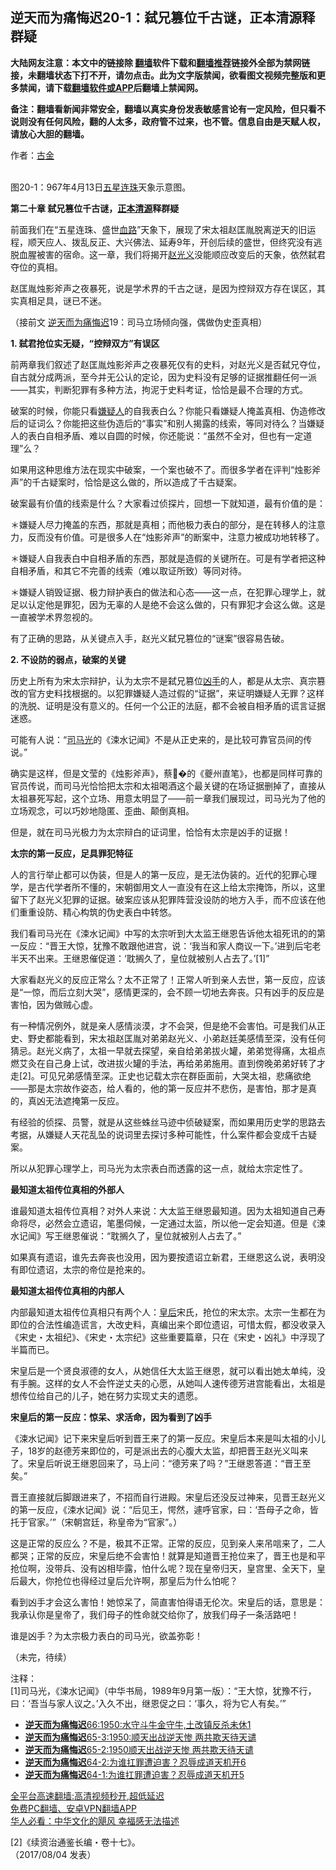  <!-- 面包屑导航 --> <h2>逆天而为痛悔迟20-1：弑兄篡位千古谜，正本清源释群疑</h2> <p class="notice"><b>大陆网友注意：本文中的链接除 <a href="https://github.com/bannedbook/fanqiang" >翻墙</a>软件下载和<a href="https://github.com/killgcd/justmysocks/blob/master/README.md">翻墙推荐</a>链接外全部为禁网链接，未翻墙状态下打不开，请勿点击。此为文字版禁闻，欲看图文视频完整版和更多禁闻，请下载<a href="https://github.com/bannedbook/fanqiang">翻墙软件或APP</a>后翻墙上禁闻网。</p><p>备注：翻墙看新闻非常安全，翻墙以真实身份发表敏感言论有一定风险，但只看不说则没有任何风险，翻的人太多，政府管不过来，也不管。信息自由是天赋人权，请放心大胆的翻墙。</b></p>  <div class="entry"> <p>作者：<a href="https://www.bannedbook.org/bnews/tag/%E5%8F%A4%E9%87%91/" class="st_tag internal_tag" rel="tag" title="标签 古金 下的日志">古金</a></p> <p><br /> 图20-1：967年4月13日<a href="https://www.bannedbook.org/bnews/tag/%e4%ba%94%e6%98%9f%e8%bf%9e%e7%8f%a0/" class="st_tag internal_tag" rel="tag" title="标签 五星连珠 下的日志">五星连珠</a>天象示意图。</p> <p><b>第二十章 弑兄篡位千古谜，<a href="https://www.bannedbook.org/bnews/tag/%E6%AD%A3%E6%9C%AC%E6%B8%85%E6%BA%90/" class="st_tag internal_tag" rel="tag" title="标签 正本清源 下的日志">正本清源</a>释群疑</b></p> <p>前面我们在“五星连珠、盛世<span class='wp_keywordlink'><a href="https://www.bannedbook.org/forum2/topic840.html" title="血路──1989   孔捷生 著" target="_blank">血路</a></span>”天象下，展现了宋太祖赵匡胤脱离逆天的旧运程，顺天应人、拨乱反正、大兴佛法、延寿9年，开创后续的盛世，但终究没有逃脱血腥被害的宿命。这一章，我们将揭开<a href="https://www.bannedbook.org/bnews/tag/%e8%b5%b5%e5%85%89%e4%b9%89/" class="st_tag internal_tag" rel="tag" title="标签 赵光义 下的日志">赵光义</a>没能顺应改变后的天象，依然弑君夺位的真相。</p> <p>赵匡胤烛影斧声之夜暴死，说是学术界的千古之谜，是因为控辩双方存在误区，其实真相足具，谜已不迷。</p> <p>（接前文 <a href="https://www.bannedbook.org/bnews/tag/%E9%80%86%E5%A4%A9%E8%80%8C%E4%B8%BA%E7%97%9B%E6%82%94%E8%BF%9F/" class="st_tag internal_tag" rel="tag" title="标签 逆天而为痛悔迟 下的日志">逆天而为痛悔迟</a>19：司马立场倾向强，偶做伪史歪真相）</p> <p><b>1. 弑君抢位实无疑，“控辩双方”有误区</b></p> <p>前两章我们叙述了赵匡胤烛影斧声之夜暴死仅有的史料，对赵光义是否弑兄夺位，自古就分成两派，至今并无公认的定论，因为史料没有足够的证据推翻任何一派――其实，判断犯罪有多种方法，拘泥于史料考证，恰恰是最不合理的方式。</p> <p>破案的时候，你能只看<a href="https://www.bannedbook.org/bnews/tag/%E5%AB%8C%E7%96%91%E4%BA%BA/" class="st_tag internal_tag" rel="tag" title="标签 嫌疑人 下的日志">嫌疑人</a>的自我表白么？你能只看嫌疑人掩盖真相、伪造修改后的证词么？你能把这些伪造后的“事实”和别人揭露的线索，等同对待么？当嫌疑人的表白自相矛盾、难以自圆的时候，你还能说：“虽然不全对，但也有一定道理”么？</p> <p>如果用这种思维方法在现实中破案，一个案也破不了。而很多学者在评判“烛影斧声”的千古疑案时，恰恰是这么做的，所以造成了千古疑案。</p>  <p>破案最有价值的线索是什么？大家看过侦探片，回想一下就知道，最有价值的是：</p> <p>＊嫌疑人尽力掩盖的东西，那就是真相；而他极力表白的部分，是在转移人的注意力，反而没有价值。可是很多人在“烛影斧声”的断案中，注意力被成功地转移了。</p> <p>＊嫌疑人自我表白中自相矛盾的东西，那就是造假的关键所在。可是有学者把这种自相矛盾，和其它不完善的线索（难以取证所致）等同对待。</p> <p>＊嫌疑人销毁证据、极力辩护表白的做法和心态――这一点，在犯罪心理学上，就足以认定他是罪犯，因为无辜的人是绝不会这么做的，只有罪犯才会这么做。这是一直被学术界忽视的。</p> <p>有了正确的思路，从关键点入手，赵光义弑兄篡位的“谜案”很容易告破。</p> <p><b>2. 不设防的弱点，破案的关键</b></p> <p>历史上所有为宋太宗辩护，认为太宗不是弑兄篡位<a href="https://www.bannedbook.org/bnews/tag/%E5%87%B6%E6%89%8B/" class="st_tag internal_tag" rel="tag" title="标签 凶手 下的日志">凶手</a>的人，都是从太宗、真宗篡改的官方史料找根据的。以犯罪嫌疑人造过假的“证据”，来证明嫌疑人无罪？这样的洗脱、证明是没有意义的。任何一个公正的法庭，都不会被自相矛盾的谎言证据迷惑。</p> <p>可能有人说：“<a href="https://www.bannedbook.org/bnews/tag/%e5%8f%b8%e9%a9%ac%e5%85%89/" class="st_tag internal_tag" rel="tag" title="标签 司马光 下的日志">司马光</a>的《涑水记闻》不是从正史来的，是比较可靠官员间的传说。”</p> <p>确实是这样，但是文莹的《烛影斧声》，蔡�的《夔州直笔》，也都是同样可靠的官员传说，而司马光恰恰把太宗和太祖喝酒这个最关键的在场证据删掉了，直接从太祖暴死写起，这个立场、用意太明显了――前一章我们展现过，司马光为了他的立场观念，可以巧妙地隐匿、歪曲、颠倒真相。</p> <p>但是，就在司马光极力为太宗辩白的证词里，恰恰有太宗是凶手的证据！</p>  <p><b>太宗的第一反应，足具罪犯特征</b></p> <p>人的言行举止都可以伪装，但是人的第一反应，是无法伪装的。近代的犯罪心理学，是古代学者所不懂的，宋朝御用文人一直没有在这上给太宗掩饰，所以，这里留下了赵光义犯罪的证据。破案应该从犯罪阵营没设防的地方入手，而不应该在他们重重设防、精心构筑的伪史表白中转悠。</p> <p>我们看司马光在《涑水记闻》中写的太宗听到大太监王继恩告诉他太祖死讯的的第一反应：“晋王大惊，犹豫不敢跟他进宫，说：‘我当和家人商议一下。’进到后宅老半天不出来。王继恩催促道：‘耽搁久了，皇位就被别人占去了。’[1]”</p> <p>大家看赵光义的反应正常么？太不正常了！正常人听到亲人去世，第一反应，应该是“一惊，而后立刻大哭”，感情更深的，会不顾一切地去奔丧。只有凶手的反应是害怕，因为做贼心虚。</p> <p>有一种情况例外，就是亲人感情淡漠，才不会哭，但是绝不会害怕。可是我们从正史、野史都能看到，宋太祖赵匡胤对弟弟赵光义、小弟赵廷美感情至深，没有任何猜忌。赵光义病了，太祖一早就去探望，亲自给弟弟拔火罐，弟弟觉得痛，太祖点燃艾灸在自己身上试，改进拔火罐的手法，再给弟弟施用。直到傍晚弟弟好转了才走[2]。可见兄弟感情至深。正史也记载太宗在群臣面前，大哭太祖，悲痛欲绝――那是太宗故作姿态，给人看的，他的第一反应并不悲伤，是害怕，那才是真的，真凶无法遮掩第一反应。</p> <p>有经验的侦探、员警，就是从这些蛛丝马迹中侦破疑案，而如果用历史学的思路去考据，从嫌疑人天花乱坠的说词里去探讨多种可能性，什么案件都会变成千古疑案。</p> <p>所以从犯罪心理学上，司马光为太宗表白而透露的这一点，就给太宗定性了。</p> <p><b>最知道太祖传位真相的外部人</b></p> <p>谁最知道太祖传位真相？对外人来说：大太监王继恩最知道。因为太祖知道自己寿命将尽，必然会立遗诏，笔墨伺候，一定通过太监，所以他一定会知道。但是《涑水记闻》写王继恩催说：“耽搁久了，皇位就被别人占去了。”</p> <p>如果真有遗诏，谁先去奔丧也没用，因为要按遗诏立新君，王继恩这么说，表明没有即位遗诏，太宗的帝位是抢来的。</p>  <p><b>最知道太祖传位真相的内部人</b></p> <p>内部最知道太祖传位真相只有两个人：<a href="https://www.bannedbook.org/bnews/tag/%e7%9a%87%e5%90%8e/" class="st_tag internal_tag" rel="tag" title="标签 皇后 下的日志">皇后</a>宋氏，抢位的宋太宗。太宗一生都在为即位的合法性编造谎言，大改史料，真编出来个即位遗诏，可惜太假，都没收录入《宋史・太祖纪》、《宋史・太宗纪》这些重要篇章，只在《宋史・凶礼》中浮现了半篇而已。</p> <p>宋皇后是一个贤良淑德的女人，从她信任大太监王继恩，就可以看出她太单纯，没有手腕。这样的女人不会忤逆丈夫的心愿，从她叫人速传德芳进宫能看出，太祖是想传位给自己的儿子，她在努力实现丈夫的遗愿。</p> <p><b>宋皇后的第一反应：惊呆、求活命，因为看到了凶手</b></p> <p>《涑水记闻》记下来宋皇后听到晋王来了的第一反应。宋皇后本来是叫太祖的小儿子，18岁的赵德芳来即位的，可是派出去的心腹大太监，却把晋王赵光义叫来了。宋皇后听说王继恩回来了，马上问：“德芳来了吗？”王继恩答道：“晋王至矣。”</p> <p>晋王直接就后脚跟进来了，不招而自行进殿。宋皇后还没反过神来，见晋王赵光义的第一反应，《涑水记闻》说：“后见王，愕然，遽呼官家，曰：‘吾母子之命，皆托于官家。’”（宋朝宫廷，称皇帝为“官家”。）</p> <p>这是正常的反应么？不是，极其不正常。正常的反应，见到亲人来吊唁来了，二人都哭；正常的反应，宋皇后绝不会害怕！就算是知道晋王抢位来了，晋王也是和平抢位啊，没带兵、没有凶相毕露，怕什么呢？现在皇帝归天，皇宫里、全天下，皇后最大，你抢位也得经过皇后允许啊，那皇后为什么怕呢？</p> <p>看到凶手才会这么害怕！她惊呆了，简直害怕得语无伦次。宋皇后的话，意思是：我承认你是皇帝了，我们母子的性命就交给你了，放我们母子一条活路吧！</p> <p>谁是凶手？为太宗极力表白的司马光，欲盖弥彰！</p> <p>（未完，待续）</p>  <p>注释：<br /> [1]司马光，《涑水记闻》（中华书局，1989年9月第一版）：“王大惊，犹豫不行，曰：‘吾当与家人议之。’入久不出，继恩促之曰：‘事久，将为它人有矣。’”</p> <div id="taboola-mid-1"></div>  <ul class='op-related-articles' title='相关阅读'> <li><a href='https://www.bannedbook.org/bnews/comments/20200523/1333015.html' target='_blank'><b>逆天而为痛悔迟</b>66:1950:水守斗牛金守牛,土改镇反杀未休1</a></li> <li><a href='https://www.bannedbook.org/bnews/aomi/history/20200518/1330141.html' target='_blank'><b>逆天而为痛悔迟</b>65-3:1950:顺天出战逆天惨 两共欺天待天谴</a></li> <li><a href='https://www.bannedbook.org/bnews/aomi/history/20200518/1311684.html' target='_blank'><b>逆天而为痛悔迟</b>65-2:1950顺天出战逆天惨 两共欺天待天谴</a></li> <li><a href='https://www.bannedbook.org/bnews/aomi/history/20200518/1303480.html' target='_blank'><b>逆天而为痛悔迟</b>64-2:为谁扛罪遭迫害？忍辱成道天机开6</a></li> <li><a href='https://www.bannedbook.org/bnews/aomi/history/20200518/1286524.html' target='_blank'><b>逆天而为痛悔迟</b>64-1:为谁扛罪遭迫害？忍辱成道天机开5</a></li> </ul> <p class="texttj"> <a href="https://github.com/bannedbook/fanqiang/wiki/V2ray%E6%9C%BA%E5%9C%BA" target="_blank">全平台高速翻墙:高清视频秒开,超低延迟</a><br/> <a href="https://github.com/bannedbook/fanqiang/wiki/%E7%A6%81%E9%97%BB%E7%BD%91%E5%AE%89%E5%8D%93%E7%BF%BB%E5%A2%99%E6%96%B0%E9%97%BBAPP" target="_blank">免费PC翻墙、安卓VPN翻墙APP</a><br/> <a href="https://www.bannedbook.org/bnews/comments/20220220/1694796.html" target="_blank">华人必看：中华文化的飓风 幸福感无法描述</a> </p><p>[2]《续资治通鉴长编・卷十七》。<br /> （2017/08/04 发表）</p><a name='sharetosocial'></a>  <div style="margin-bottom:5px;padding-bottom:5px;clear:both"> <div id="archive-pix-1" class="banner-ads"> <!-- AuctionX Display platform tag START --> <div id="27602x728x90x621x_ADSLOT1" clicktrack="%%CLICK_URL_ESC%%"></div>  <!-- AuctionX Display platform tag END --> </div> <div id="archive-pix-2" class="banner-ads"> <!-- AuctionX Display platform tag START --> <div id="27556x300x250x621x_ADSLOT1" clicktrack="%%CLICK_URL_ESC%%" style="margin:0 auto;text-align:center"></div>  <!-- AuctionX Display platform tag END --> </div> </div>  <div id="archive-pix-1" class="banner-ads"> <!-- AuctionX Display platform tag START --> <div id="27603x728x90x621x_ADSLOT1" clicktrack="%%CLICK_URL_ESC%%"></div>  <!-- AuctionX Display platform tag END --> </div> </div><!--END ENTRY--> 